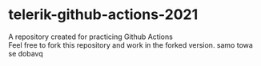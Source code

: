 # telerik-github-actions-2021
A repository created for practicing Github Actions  
Feel free to fork this repository and work in the forked version.
samo towa se dobavq